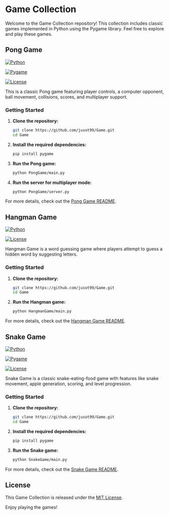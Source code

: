 # Game Collection

Welcome to the Game Collection repository! This collection includes classic games implemented in Python using the Pygame library. Feel free to explore and play these games.

## Pong Game

[![Python](https://img.shields.io/badge/Python-3.x-blue.svg)](https://www.python.org/)

[![Pygame](https://img.shields.io/badge/Pygame-Library-green.svg)](https://www.pygame.org/)

[![License](https://img.shields.io/badge/License-MIT-yellow.svg)](PongGame/LICENSE)

This is a classic Pong game featuring player controls, a computer opponent, ball movement, collisions, scores, and multiplayer support.

### Getting Started

1. **Clone the repository:**

   ```bash
   git clone https://github.com/jusot99/Game.git
   cd Game
   ```

2. **Install the required dependencies:**

   ```bash
   pip install pygame
   ```

3. **Run the Pong game:**

   ```bash
   python PongGame/main.py
   ```

4. **Run the server for multiplayer mode:**

   ```bash
   python PongGame/server.py
   ```

For more details, check out the [Pong Game README](PongGame/README.md).

## Hangman Game

[![Python](https://img.shields.io/badge/Python-3.x-blue.svg)](https://www.python.org/)

[![License](https://img.shields.io/badge/License-MIT-yellow.svg)](HangmanGame/LICENSE)

Hangman Game is a word guessing game where players attempt to guess a hidden word by suggesting letters.

### Getting Started

1. **Clone the repository:**

   ```bash
   git clone https://github.com/jusot99/Game.git
   cd Game
   ```

2. **Run the Hangman game:**

   ```bash
   python HangmanGame/main.py
   ```

For more details, check out the [Hangman Game README](HangmanGame/README.md).

## Snake Game

[![Python](https://img.shields.io/badge/Python-3.x-blue.svg)](https://www.python.org/)

[![Pygame](https://img.shields.io/badge/Pygame-Library-green.svg)](https://www.pygame.org/)

[![License](https://img.shields.io/badge/License-MIT-yellow.svg)](SnakeGame/LICENSE)

Snake Game is a classic snake-eating-food game with features like snake movement, apple generation, scoring, and level progression.

### Getting Started

1. **Clone the repository:**

   ```bash
   git clone https://github.com/jusot99/Game.git
   cd Game
   ```

2. **Install the required dependencies:**

   ```bash
   pip install pygame
   ```

3. **Run the Snake game:**

   ```bash
   python SnakeGame/main.py
   ```

For more details, check out the [Snake Game README](SnakeGame/README.md).

## License

This Game Collection is released under the [MIT License](LICENSE).

Enjoy playing the games!
